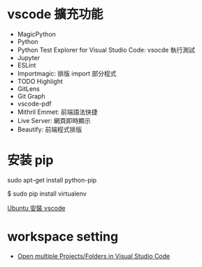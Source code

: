 # vscode 擴充功能

- MagicPython
- Python
- Python Test Explorer for Visual Studio Code: vsocde 執行測試
- Jupyter
- ESLint
- Importmagic: 排版 import 部分程式
- TODO Highlight
- GitLens
- Git Graph
- vscode-pdf
- Mithril Emmet: 前端語法快捷
- Live Server: 網頁即時顯示
- Beautify: 前端程式排版

# 安装 pip

sudo apt-get install python-pip

$ sudo pip install virtualenv

[Ubuntu 安裝 vscode](https://oranwind.org/vs-code-ubuntu-16/)

# workspace setting

- [Open multiple Projects/Folders in Visual Studio Code](https://stackoverflow.com/questions/30234146/open-multiple-projects-folders-in-visual-studio-code)
